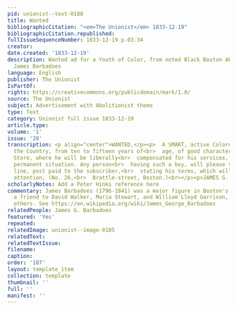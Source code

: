 ```yaml
---
pid: unionist--text-0188
title: Wanted
bibliographicCitation: "<em>The Unionist</em> 1833-12-19"
bibliographicCitation.republished: 
fullIssueSequenceNumber: 1833-12-19 p.03.34
creator: 
date.created: '1833-12-19'
description: Wanted ad for a Youth of Color, from noted Black Boston Abolitionist
  James Barbadoes
language: English
publisher: The Unionist
IsPartOf: 
rights: https://creativecommons.org/publicdomain/mark/1.0/
source: The Unionist
subject: Advertisement with Abolitionist theme
type: Text
category: Unionist full issue 1833-12-19
article.type: 
volume: '1'
issue: '20'
transcription: <p align="center">WANTED,</p><p>  A SMART, active Colored Boy from
  the Country, from ten to fifteen years of<br>  age, of good character, in a Clothing
  Store, where he will be liberally<br>  compensated for his services, and find a
  permanent situation. Any person<br>  having such a boy, will please to forward a
  line, post paid to the subscriber,<br>  stating his terms, which will receive immediate
  attention, (No. 26,<br>  Brattle-street, Boston.)<br></p><p>JAMES G. BARBADOES</p>
scholarlyNotes: Add a Peter Hinks reference here
commentary: James Barbadoes (1796-1841) was a major figure in Boston's Black community,
  a friend to David Walker, Maria Stewart, and William Lloyd Garrison, among many
  others. See https://en.wikipedia.org/wiki/James_George_Barbadoes
relatedPeople: James G. Barbadoes
featured: 'Yes'
repeated: 
relatedImage: unionist--image-0105
relatedText: 
relatedTextIssue: 
filename: 
caption: 
order: '187'
layout: template_item
collection: template
thumbnail: ''
full: ''
manifest: ''
---
```

